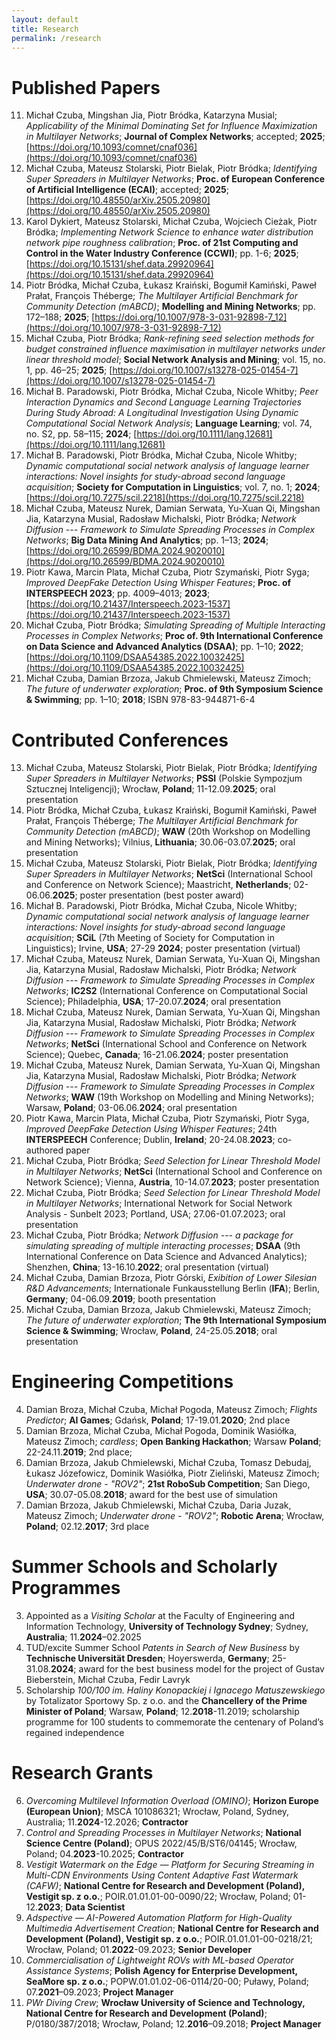 ```yaml
---
layout: default
title: Research
permalink: /research
---
```


# Published Papers

11. Michał Czuba, Mingshan Jia, Piotr Bródka, Katarzyna Musial; _Applicability of the Minimal Dominating Set for Influence Maximization in Multilayer Networks_; __Journal of Complex Networks__; accepted; __2025__; [https://doi.org/10.1093/comnet/cnaf036](https://doi.org/10.1093/comnet/cnaf036)
10. Michał Czuba, Mateusz Stolarski, Piotr Bielak, Piotr Bródka; _Identifying Super Spreaders in Multilayer Networks_; __Proc. of European Conference of Artificial Intelligence (ECAI)__; accepted; __2025__; [https://doi.org/10.48550/arXiv.2505.20980](https://doi.org/10.48550/arXiv.2505.20980)
9. Karol Dykiert, Mateusz Stolarski, Michał Czuba, Wojciech Cieżak, Piotr Bródka; _Implementing Network Science to enhance water distribution network pipe roughness calibration_; __Proc. of 21st Computing and Control in the Water Industry Conference (CCWI)__; pp. 1-6; __2025__; [https://doi.org/10.15131/shef.data.29920964](https://doi.org/10.15131/shef.data.29920964)
8. Piotr Bródka, Michał Czuba, Łukasz Kraiński, Bogumił Kamiński, Paweł Prałat, François Théberge; _The Multilayer Artificial Benchmark for Community Detection (mABCD)_; __Modelling and Mining Networks__; pp. 172–188; __2025__; [https://doi.org/10.1007/978-3-031-92898-7_12](https://doi.org/10.1007/978-3-031-92898-7_12)
7. Michał Czuba, Piotr Bródka; _Rank-refining seed selection methods for budget constrained influence maximisation in multilayer networks under linear threshold model_; __Social Network Analysis and Mining__; vol. 15, no. 1, pp. 46–25; __2025__; [https://doi.org/10.1007/s13278-025-01454-7](https://doi.org/10.1007/s13278-025-01454-7)
6. Michał B. Paradowski, Piotr Bródka, Michał Czuba, Nicole Whitby; _Peer Interaction Dynamics and Second Language Learning Trajectories During Study Abroad: A Longitudinal Investigation Using Dynamic Computational Social Network Analysis_; __Language Learning__; vol. 74, no. S2, pp. 58–115; __2024__; [https://doi.org/10.1111/lang.12681](https://doi.org/10.1111/lang.12681)
5. Michał B. Paradowski, Piotr Bródka, Michał Czuba, Nicole Whitby; _Dynamic computational social network analysis of language learner interactions: Novel insights for study-abroad second language acquisition_; __Society for Computation in Linguistics__; vol. 7, no. 1; __2024__; [https://doi.org/10.7275/scil.2218](https://doi.org/10.7275/scil.2218)
4. Michał Czuba, Mateusz Nurek, Damian Serwata, Yu-Xuan Qi, Mingshan Jia, Katarzyna Musial, Radosław Michalski, Piotr Bródka; _Network Diffusion --- Framework to Simulate Spreading Processes in Complex Networks_; __Big Data Mining And Analytics__; pp. 1–13; __2024__; [https://doi.org/10.26599/BDMA.2024.9020010](https://doi.org/10.26599/BDMA.2024.9020010)
3. Piotr Kawa, Marcin Plata, Michał Czuba, Piotr Szymański, Piotr Syga; _Improved DeepFake Detection Using Whisper Features_; __Proc. of INTERSPEECH 2023__; pp. 4009–4013; __2023__; [https://doi.org/10.21437/Interspeech.2023-1537](https://doi.org/10.21437/Interspeech.2023-1537)
2. Michał Czuba, Piotr Bródka; _Simulating Spreading of Multiple Interacting Processes in Complex Networks_; __Proc of. 9th International Conference on Data Science and Advanced Analytics (DSAA)__; pp. 1–10; __2022__; [https://doi.org/10.1109/DSAA54385.2022.10032425](https://doi.org/10.1109/DSAA54385.2022.10032425)
1. Michał Czuba, Damian Brzoza, Jakub Chmielewski, Mateusz Zimoch; _The future of underwater exploration_; __Proc. of 9th Symposium Science & Swimming__; pp. 1–10; __2018__; ISBN 978-83-944871-6-4

# Contributed Conferences

13. Michał Czuba, Mateusz Stolarski, Piotr Bielak, Piotr Bródka; _Identifying Super Spreaders in Multilayer Networks_; __PSSI__ (Polskie Sympozjum Sztucznej Inteligencji); Wrocław, __Poland__; 11-12.09.__2025__; oral presentation
12. Piotr Bródka, Michał Czuba, Łukasz Kraiński, Bogumił Kamiński, Paweł Prałat, François Théberge; _The Multilayer Artificial Benchmark for Community Detection (mABCD)_; __WAW__ (20th Workshop on Modelling and Mining Networks); Vilnius, __Lithuania__; 30.06-03.07.__2025__; oral presentation
11. Michał Czuba, Mateusz Stolarski, Piotr Bielak, Piotr Bródka; _Identifying Super Spreaders in Multilayer Networks_; __NetSci__ (International School and Conference on Network Science); Maastricht, __Netherlands__; 02-06.06.__2025__; poster presentation (best poster award)
10. Michał B. Paradowski, Piotr Bródka, Michał Czuba, Nicole Whitby; _Dynamic computational social network analysis of language learner interactions: Novel insights for study-abroad second language acquisition_; __SCiL__ (7th Meeting of Society for Computation in Linguistics); Irvine, __USA__; 27-29 __2024__; poster presentation (virtual)
9. Michał Czuba, Mateusz Nurek, Damian Serwata, Yu-Xuan Qi, Mingshan Jia, Katarzyna Musial, Radosław Michalski, Piotr Bródka; _Network Diffusion --- Framework to Simulate Spreading Processes in Complex Networks_; __IC2S2__ (International Conference on Computational Social Science); Philadelphia, __USA__; 17-20.07.__2024__; oral presentation
8. Michał Czuba, Mateusz Nurek, Damian Serwata, Yu-Xuan Qi, Mingshan Jia, Katarzyna Musial, Radosław Michalski, Piotr Bródka; _Network Diffusion --- Framework to Simulate Spreading Processes in Complex Networks_; __NetSci__ (International School and Conference on Network Science); Quebec, __Canada__; 16-21.06.__2024__; poster presentation
7. Michał Czuba, Mateusz Nurek, Damian Serwata, Yu-Xuan Qi, Mingshan Jia, Katarzyna Musial, Radosław Michalski, Piotr Bródka; _Network Diffusion --- Framework to Simulate Spreading Processes in Complex Networks_; __WAW__ (19th Workshop on Modelling and Mining Networks); Warsaw, __Poland__; 03-06.06.__2024__; oral presentation
6. Piotr Kawa, Marcin Plata, Michał Czuba, Piotr Szymański, Piotr Syga, _Improved DeepFake Detection Using Whisper Features_; 24th __INTERSPEECH__ Conference; Dublin, __Ireland__; 20-24.08.__2023__; co-authored paper
5. Michał Czuba, Piotr Bródka; _Seed Selection for Linear Threshold Model in Multilayer Networks_; __NetSci__ (International School and Conference on Network Science); Vienna, __Austria__, 10-14.07.__2023__; poster presentation
4. Michał Czuba, Piotr Bródka; _Seed Selection for Linear Threshold Model in Multilayer Networks_; International Network for Social Network Analysis - Sunbelt 2023; Portland, USA; 27.06-01.07.2023; oral presentation
3. Michał Czuba, Piotr Bródka; _Network Diffusion --- a package for simulating spreading of multiple interacting processes_; __DSAA__ (9th International Conference on Data Science and Advanced Analytics); Shenzhen, __China__; 13-16.10.__2022__; oral presentation (virtual)
2. Michał Czuba, Damian Brzoza, Piotr Górski, _Exibition of Lower Silesian R&D Advancements_; Internationale Funkausstellung Berlin (__IFA__); Berlin, __Germany__; 04-06.09.__2019__; booth presentation 
1. Michał Czuba, Damian Brzoza, Jakub Chmielewski, Mateusz Zimoch; _The future of underwater exploration_; __The 9th International Symposium Science & Swimming__; Wrocław, __Poland__, 24-25.05.__2018__; oral presentation

# Engineering Competitions

4. Damian Broza, Michał Czuba, Michał Pogoda, Mateusz Zimoch;  _Flights Predictor_; __AI Games__; Gdańsk, __Poland__; 17-19.01.__2020__; 2nd place
3. Damian Brzoza, Michał Czuba, Michał Pogoda, Dominik Wasiółka, Mateusz Zimoch; _cardless_; __Open Banking Hackathon__; Warsaw __Poland__; 22-24.11.__2019__; 2nd place; 
2. Damian Brzoza, Jakub Chmielewski, Michał Czuba, Tomasz Debudaj, Łukasz Józefowicz, Dominik Wasiółka, Piotr Zieliński, Mateusz Zimoch; _Underwater drone - "ROV2"_; __21st RoboSub Competition__; San Diego, __USA__; 30.07-05.08.__2018__; award for the best use of simulation
1. Damian Brzoza, Jakub Chmielewski, Michał Czuba, Daria Juzak, Mateusz Zimoch; _Underwater drone - "ROV2"_; __Robotic Arena__; Wrocław, __Poland__; 02.12.__2017__; 3rd place

# Summer Schools and Scholarly Programmes

3. Appointed as a _Visiting Scholar_ at the Faculty of Engineering and Information Technology, __University of Technology Sydney__; Sydney, __Australia__; 11.__2024__–02.2025
2. TUD/excite Summer School _Patents in Search of New Business_ by __Technische Universität Dresden__; Hoyerswerda, __Germany__; 25-31.08.__2024__; award for the best business model for the project of Gustav Bieberstein, Michał Czuba, Fedir Lavryk
1. Scholarship _100/100 im. Haliny Konopackiej i Ignacego Matuszewskiego_ by Totalizator Sportowy Sp. z o.o. and the __Chancellery of the Prime Minister of Poland__; Warsaw, __Poland__; 12.__2018__-11.2019; scholarship programme for 100 students to commemorate the centenary of Poland’s regained independence

# Research Grants

6. _Overcoming Multilevel Information Overload (OMINO)_; __Horizon Europe (European Union)__; MSCA 101086321; Wrocław, Poland, Sydney, Australia; 11.__2024__-12.2026; __Contractor__
5. _Control and Spreading Processes in Multilayer Networks_; __National Science Centre (Poland)__; OPUS 2022/45/B/ST6/04145; Wrocław, Poland; 04.__2023__-10.2025; __Contractor__
4. _Vestigit Watermark on the Edge — Platform for Securing Streaming in Multi-CDN Environments Using Content Adaptive Fast Watermark (CAFW)_; __National Centre for Research and Development (Poland), Vestigit sp. z o.o.__; POIR.01.01.01-00-0090/22; Wrocław, Poland; 01-12.__2023__; __Data Scientist__
3. _Adspective — AI-Powered Automation Platform for High-Quality Multimedia Advertisement Creation_; __National Centre for Research and Development (Poland), Vestigit sp. z o.o.__; POIR.01.01.01-00-0218/21; Wrocław, Poland; 01.__2022__-09.2023; __Senior Developer__
2. _Commercialisation of Lightweight ROVs with ML-based Operator Assistance Systems_; __Polish Agency for Enterprise Development, SeaMore sp. z o.o.__; POPW.01.01.02-06-0114/20-00; Puławy, Poland; 07.__2021__–09.2023; __Project Manager__
1. _PWr Diving Crew_; __Wrocław University of Science and Technology, National Centre for Research and Development (Poland)__; P/0180/387/2018; Wrocław, Poland; 12.__2016__–09.2018; __Project Manager__
